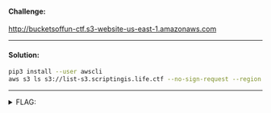 #### Challenge:

http://bucketsoffun-ctf.s3-website-us-east-1.amazonaws.com

---

#### Solution:

```bash
pip3 install --user awscli
aws s3 ls s3://list-s3.scriptingis.life.ctf --no-sign-request --region us-east-1
```

---

<details><summary>FLAG:</summary>

```
RITSEC{LIST_HIDDEN_FILES}
```

</details>
<br/>

